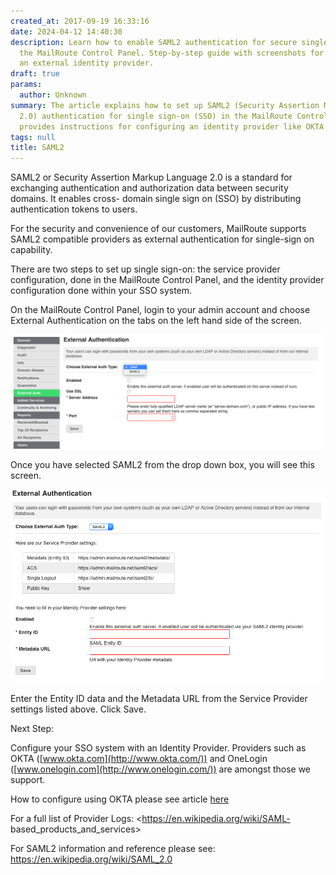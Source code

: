 ```yaml
---
created_at: 2017-09-19 16:33:16
date: 2024-04-12 14:40:30
description: Learn how to enable SAML2 authentication for secure single sign-on in
  the MailRoute Control Panel. Step-by-step guide with screenshots for configuring
  an external identity provider.
draft: true
params:
  author: Unknown
summary: The article explains how to set up SAML2 (Security Assertion Markup Language
  2.0) authentication for single sign-on (SSO) in the MailRoute Control Panel, and
  provides instructions for configuring an identity provider like OKTA or OneLogin.
tags: null
title: SAML2
---
```



SAML2 or Security Assertion Markup Language 2.0 is a standard for exchanging
authentication and authorization data between security domains. It enables
cross- domain single sign on (SSO) by distributing authentication tokens to
users.

For the security and convenience of our customers, MailRoute supports SAML2
compatible providers as external authentication for single-sign on capability.

There are two steps to set up single sign-on: the service provider
configuration, done in the MailRoute Control Panel, and the identity provider
configuration done within your SSO system.

On the MailRoute Control Panel, login to your admin account and choose
External Authentication on the tabs on the left hand side of the screen.

![Screen_Shot_2017-09-14_at_11.31.45_AM.png](screen_shot_2017-09-14_at_113145_am.png)

Once you have selected SAML2 from the drop down box, you will see this screen.

![Screen_Shot_2017-09-14_at_11.32.24_AM.png](screen_shot_2017-09-14_at_113224_am.png)

Enter the Entity ID data and the Metadata URL from the Service Provider
settings listed above. Click Save.

Next Step:

Configure your SSO system with an Identity Provider. Providers such as OKTA
([www.okta.com](http://www.okta.com/)) and OneLogin
([www.onelogin.com](http://www.onelogin.com/)) are amongst those we support.

How to configure using OKTA please see article
[here](https://support.mailroute.net/hc/en-us/articles/115012576667)

For a full list of Provider Logs: <https://en.wikipedia.org/wiki/SAML-
based_products_and_services>

For SAML2 information and reference please see:
<https://en.wikipedia.org/wiki/SAML_2.0>

